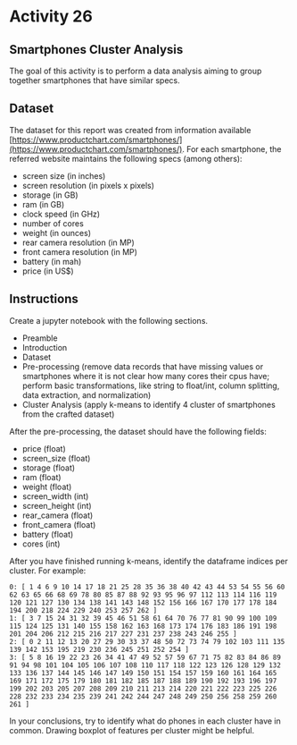 # Activity 26

## Smartphones Cluster Analysis

The goal of this activity is to perform a data analysis aiming to group together smartphones that have similar specs.

## Dataset 

The dataset for this report was created from information available [https://www.productchart.com/smartphones/](https://www.productchart.com/smartphones/). For each smartphone, the referred website maintains the following specs (among others):  

* screen size (in inches)
* screen resolution (in pixels x pixels) 
* storage (in GB)
* ram (in GB) 
* clock speed (in GHz)
* number of cores
* weight (in ounces)
* rear camera resolution (in MP)
* front camera resolution (in MP)
* battery (in mah)
* price (in US$)

## Instructions

Create a jupyter notebook with the following sections. 

* Preamble
* Introduction 
* Dataset
* Pre-processing (remove data records that have missing values or smartphones where it is not clear how many cores their cpus have; perform basic transformations, like string to float/int, column splitting, data extraction, and normalization)
* Cluster Analysis (apply k-means to identify 4 cluster of smartphones from the crafted dataset)

After the pre-processing, the dataset should have the following fields:

* price (float)
* screen_size (float)
* storage (float)
* ram (float)
* weight (float)
* screen_width (int)
* screen_height (int)
* rear_camera (float)
* front_camera (float)
* battery (float)
* cores (int)

After you have finished running k-means, identify the dataframe indices per cluster. For example: 

```
0: [ 1 4 6 9 10 14 17 18 21 25 28 35 36 38 40 42 43 44 53 54 55 56 60 62 63 65 66 68 69 78 80 85 87 88 92 93 95 96 97 112 113 114 116 119 120 121 127 130 134 138 141 143 148 152 156 166 167 170 177 178 184 194 200 218 224 229 240 253 257 262 ]
1: [ 3 7 15 24 31 32 39 45 46 51 58 61 64 70 76 77 81 90 99 100 109 115 124 125 131 140 155 158 162 163 168 173 174 176 183 186 191 198 201 204 206 212 215 216 217 227 231 237 238 243 246 255 ]
2: [ 0 2 11 12 13 20 27 29 30 33 37 48 50 72 73 74 79 102 103 111 135 139 142 153 195 219 230 236 245 251 252 254 ]
3: [ 5 8 16 19 22 23 26 34 41 47 49 52 57 59 67 71 75 82 83 84 86 89 91 94 98 101 104 105 106 107 108 110 117 118 122 123 126 128 129 132 133 136 137 144 145 146 147 149 150 151 154 157 159 160 161 164 165 169 171 172 175 179 180 181 182 185 187 188 189 190 192 193 196 197 199 202 203 205 207 208 209 210 211 213 214 220 221 222 223 225 226 228 232 233 234 235 239 241 242 244 247 248 249 250 256 258 259 260 261 ]
```

In your conclusions, try to identify what do phones in each cluster have in common. Drawing boxplot of features per cluster might be helpful. 

